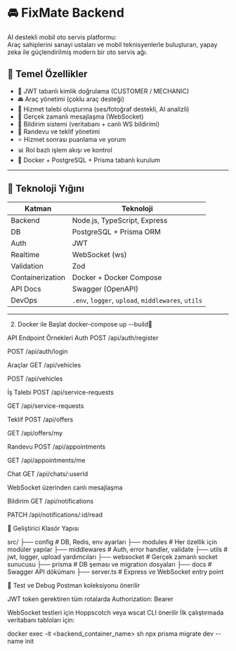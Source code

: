 # 🚘 FixMate Backend

AI destekli mobil oto servis platformu:  
Araç sahiplerini sanayi ustaları ve mobil teknisyenlerle buluşturan, yapay zeka ile güçlendirilmiş modern bir oto servis ağı.

## 🎯 Temel Özellikler

- 🔐 JWT tabanlı kimlik doğrulama (CUSTOMER / MECHANIC)
- 🚘 Araç yönetimi (çoklu araç desteği)
- 🧰 Hizmet talebi oluşturma (ses/fotoğraf destekli, AI analizli)
- 💬 Gerçek zamanlı mesajlaşma (WebSocket)
- 🔔 Bildirim sistemi (veritabanı + canlı WS bildirimi)
- 📅 Randevu ve teklif yönetimi
- ⭐ Hizmet sonrası puanlama ve yorum
- 📊 Rol bazlı işlem akışı ve kontrol
- 🐳 Docker + PostgreSQL + Prisma tabanlı kurulum

---

## 🧱 Teknoloji Yığını

| Katman | Teknoloji |
|--------|-----------|
| Backend | Node.js, TypeScript, Express |
| DB | PostgreSQL + Prisma ORM |
| Auth | JWT |
| Realtime | WebSocket (ws) |
| Validation | Zod |
| Containerization | Docker + Docker Compose |
| API Docs | Swagger (OpenAPI) |
| DevOps | `.env`, `logger`, `upload`, `middlewares`, `utils` |

---


2. Docker ile Başlat
docker-compose up --build🔌 

API Endpoint Örnekleri
Auth
POST /api/auth/register

POST /api/auth/login

Araçlar
GET /api/vehicles

POST /api/vehicles

İş Talebi
POST /api/service-requests

GET /api/service-requests

Teklif
POST /api/offers

GET /api/offers/my

Randevu
POST /api/appointments

GET /api/appointments/me

Chat
GET /api/chats/:userId

WebSocket üzerinden canlı mesajlaşma

Bildirim
GET /api/notifications

PATCH /api/notifications/:id/read

🔧 Geliştirici Klasör Yapısı

src/
├── config          # DB, Redis, env ayarları
├── modules         # Her özellik için modüler yapılar
├── middlewares     # Auth, error handler, validate
├── utils           # jwt, logger, upload yardımcıları
├── websocket       # Gerçek zamanlı socket sunucusu
├── prisma          # DB şeması ve migration dosyaları
├── docs            # Swagger API dökümanı
├── server.ts       # Express ve WebSocket entry point


🧪 Test ve Debug
Postman koleksiyonu önerilir

JWT token gerektiren tüm rotalarda Authorization: Bearer <token>

WebSocket testleri için Hoppscotch veya wscat CLI önerilir
İlk çalıştırmada veritabanı tabloları için:

docker exec -it <backend_container_name> sh
npx prisma migrate dev --name init


